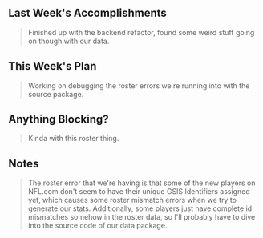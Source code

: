 ## Last Week's Accomplishments

> Finished up with the backend refactor, found some weird stuff going on though with our data.

## This Week's Plan

> Working on debugging the roster errors we're running into with the source package.

## Anything Blocking?

> Kinda with this roster thing.

## Notes

> The roster error that we're having is that some of the new players on NFL.com don't seem to have their unique GSIS Identifiers assigned yet, which causes some roster mismatch errors when we try to generate our stats.
> Additionally, some players just have complete id mismatches somehow in the roster data, so I'll probably have to dive into the source code of our data package.